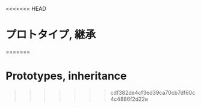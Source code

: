 <<<<<<< HEAD
# プロトタイプ, 継承
=======
# Prototypes, inheritance
>>>>>>> cdf382de4cf3ed39ca70cb7df60c4c4886f2d22e
